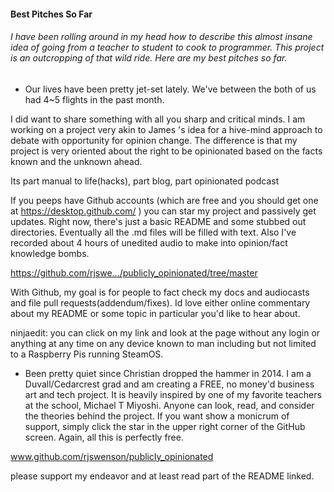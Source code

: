 #### Best Pitches So Far

###### I have been rolling around in my head how to describe this almost insane idea of going from a teacher to student to cook to programmer.  This project is an outcropping of that wild ride.  Here are my best pitches so far.

- Our lives have been pretty jet-set lately. We've between the both of us had 4~5 flights in the past month.

I did want to share something with all you sharp and critical minds. I am working on a project very akin to James 's idea for a hive-mind approach to debate with opportunity for opinion change. The difference is that my project is very oriented about the right to be opinionated based on the facts known and the unknown ahead.

Its part manual to life(hacks), part blog, part opinionated podcast

If you peeps have Github accounts (which are free and you should get one at https://desktop.github.com/ ) you can star my project and passively get updates. Right now, there's just a basic README and some stubbed out directories. Eventually all the .md files will be filled with text. Also I've recorded about 4 hours of unedited audio to make into opinion/fact knowledge bombs.

https://github.com/rjswe.../publicly_opinionated/tree/master

With Github, my goal is for people to fact check my docs and audiocasts and file pull requests(addendum/fixes). Id love either online commentary about my README or some topic in particular you'd like to hear about.

ninjaedit: you can click on my link and look at the page without any login or anything at any time on any device known to man including but not limited to a Raspberry Pis running SteamOS.



- Been pretty quiet since Christian dropped the hammer in 2014.  I am a Duvall/Cedarcrest grad and am creating a FREE, no money'd business art and tech project.  It is heavily inspired by one of my favorite teachers at the school, Michael T Miyoshi.  Anyone can look, read, and consider the theories behind the project.  If you want show a monicrum of support, simply click the star in the upper right corner of the GitHub screen.  Again, all this is perfectly free.

www.github.com/rjswenson/publicly_opinionated

please support my endeavor and at least read part of the README linked.